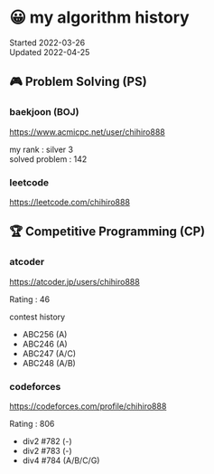 # 😀 my algorithm history

Started 2022-03-26  
Updated 2022-04-25

## 🎮 Problem Solving (PS)

### baekjoon (BOJ)

https://www.acmicpc.net/user/chihiro888

my rank : silver 3  
solved problem : 142

### leetcode

https://leetcode.com/chihiro888

## 🏆 Competitive Programming (CP)

### atcoder

https://atcoder.jp/users/chihiro888

Rating : 46

contest history

- ABC256 (A)
- ABC246 (A)
- ABC247 (A/C)
- ABC248 (A/B)

### codeforces

https://codeforces.com/profile/chihiro888

Rating : 806

- div2 #782 (-)
- div2 #783 (-)
- div4 #784 (A/B/C/G)
